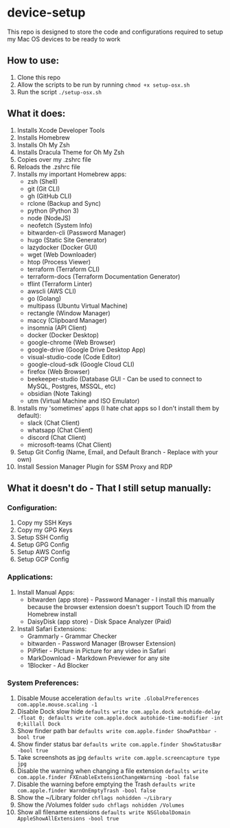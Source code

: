 # device-setup
This repo is designed to store the code and configurations required to setup my Mac OS devices to be ready to work

## How to use:
1. Clone this repo
2. Allow the scripts to be run by running `chmod +x setup-osx.sh`
3. Run the script `./setup-osx.sh`

## What it does:
1. Installs Xcode Developer Tools
2. Installs Homebrew
3. Installs Oh My Zsh
4. Installs Dracula Theme for Oh My Zsh
5. Copies over my .zshrc file
6. Reloads the .zshrc file
7. Installs my important Homebrew apps:
    - zsh (Shell)
    - git (Git CLI)
    - gh (GitHub CLI)
    - rclone (Backup and Sync)
    - python (Python 3)
    - node (NodeJS)
    - neofetch (System Info)
    - bitwarden-cli (Password Manager)
    - hugo (Static Site Generator)
    - lazydocker (Docker GUI)
    - wget (Web Downloader)
    - htop (Process Viewer)
    - terraform (Terraform CLI)
    - terraform-docs (Terraform Documentation Generator)
    - tflint (Terraform Linter)
    - awscli (AWS CLI)
    - go (Golang)
    - multipass (Ubuntu Virtual Machine)
    - rectangle (Window Manager)
    - maccy (Clipboard Manager)
    - insomnia (API Client)
    - docker (Docker Desktop)
    - google-chrome (Web Browser)
    - google-drive (Google Drive Desktop App)
    - visual-studio-code (Code Editor)
    - google-cloud-sdk (Google Cloud CLI)
    - firefox (Web Browser)
    - beekeeper-studio (Database GUI - Can be used to connect to MySQL, Postgres, MSSQL, etc)
    - obsidian (Note Taking)
    - utm (Virtual Machine and ISO Emulator)
8. Installs my 'sometimes' apps (I hate chat apps so I don't install them by default):
    - slack (Chat Client)
    - whatsapp (Chat Client)
    - discord (Chat Client)
    - microsoft-teams (Chat Client)
9. Setup Git Config (Name, Email, and Default Branch - Replace with your own)
10. Install Session Manager Plugin for SSM Proxy and RDP

## What it doesn't do - That I still setup manually:
### Configuration:
1. Copy my SSH Keys
2. Copy my GPG Keys
3. Setup SSH Config
4. Setup GPG Config
6. Setup AWS Config
7. Setup GCP Config

### Applications:
1. Install Manual Apps:
	- bitwarden (app store) - Password Manager - I install this manually because the browser extension doesn't support Touch ID from the Homebrew install
	- DaisyDisk (app store) - Disk Space Analyzer (Paid)
2. Install Safari Extensions:
	- Grammarly - Grammar Checker
	- bitwarden - Password Manager (Browser Extension)
	- PiPifier - Picture in Picture for any video in Safari
	- MarkDownload - Markdown Previewer for any site
	- 1Blocker - Ad Blocker

### System Preferences:
1. Disable Mouse acceleration `defaults write .GlobalPreferences com.apple.mouse.scaling -1`
2. Disable Dock slow hide `defaults write com.apple.dock autohide-delay -float 0; defaults write com.apple.dock autohide-time-modifier -int 0;killall Dock`
3. Show finder path bar `defaults write com.apple.finder ShowPathbar -bool true`
4. Show finder status bar `defaults write com.apple.finder ShowStatusBar -bool true`
5. Take screenshots as jpg `defaults write com.apple.screencapture type jpg`
6. Disable the warning when changing a file extension `defaults write com.apple.finder FXEnableExtensionChangeWarning -bool false`
7. Disable the warning before emptying the Trash `defaults write com.apple.finder WarnOnEmptyTrash -bool false`
8. Show the ~/Library folder `chflags nohidden ~/Library`
9. Show the /Volumes folder `sudo chflags nohidden /Volumes`
10. Show all filename extensions `defaults write NSGlobalDomain AppleShowAllExtensions -bool true`

